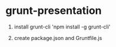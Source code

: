 grunt-presentation
==================

1. install grunt-cli 
	'npm install -g grunt-cli'

2. create package.json and Gruntfile.js
